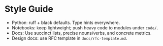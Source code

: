 # Style Guide

- Python: ruff + black defaults. Type hints everywhere.
- Notebooks: keep lightweight; push heavy code to modules under `code/`.
- Docs: Use succinct lists, precise nouns/verbs, and concrete metrics.
- Design docs: use RFC template in `docs/rfc-template.md`.
